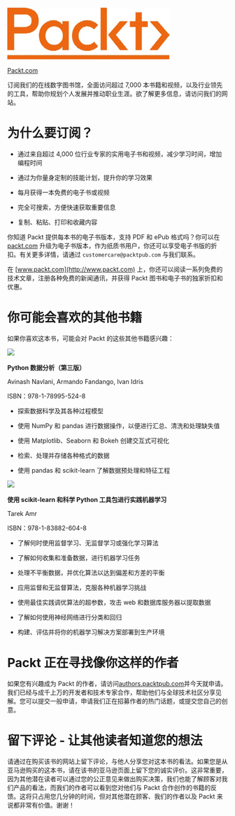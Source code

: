 ![](img/Image86662.jpg)

[Packt.com](http://Packt.com)

订阅我们的在线数字图书馆，全面访问超过 7,000 本书籍和视频，以及行业领先的工具，帮助你规划个人发展并推动职业生涯。欲了解更多信息，请访问我们的网站。

# 为什么要订阅？

+   通过来自超过 4,000 位行业专家的实用电子书和视频，减少学习时间，增加编程时间

+   通过为你量身定制的技能计划，提升你的学习效果

+   每月获得一本免费的电子书或视频

+   完全可搜索，方便快速获取重要信息

+   复制、粘贴、打印和收藏内容

你知道 Packt 提供每本书的电子书版本，支持 PDF 和 ePub 格式吗？你可以在 [packt.com](http://packt.com) 升级为电子书版本，作为纸质书用户，你还可以享受电子书版的折扣。有关更多详情，请通过 `customercare@packtpub.com` 与我们联系。

在 [www.packt.com](http://www.packt.com) 上，你还可以阅读一系列免费的技术文章，注册各种免费的新闻通讯，并获得 Packt 图书和电子书的独家折扣和优惠。

# 你可能会喜欢的其他书籍

如果你喜欢这本书，可能会对 Packt 的这些其他书籍感兴趣：

![](https://www.packtpub.com/product/python-data-analysis-third-edition/9781789955248)

**Python 数据分析（第三版）**

Avinash Navlani, Armando Fandango, Ivan Idris

ISBN：978-1-78995-524-8

+   探索数据科学及其各种过程模型

+   使用 NumPy 和 pandas 进行数据操作，以便进行汇总、清洗和处理缺失值

+   使用 Matplotlib、Seaborn 和 Bokeh 创建交互式可视化

+   检索、处理并存储各种格式的数据

+   使用 pandas 和 scikit-learn 了解数据预处理和特征工程

![](https://www.packtpub.com/product/hands-on-machine-learning-with-scikit-learn-and-scientific-python-toolkits/9781838826048)

**使用 scikit-learn 和科学 Python 工具包进行实践机器学习**

Tarek Amr

ISBN：978-1-83882-604-8

+   了解何时使用监督学习、无监督学习或强化学习算法

+   了解如何收集和准备数据，进行机器学习任务

+   处理不平衡数据，并优化算法以达到偏差和方差的平衡

+   应用监督和无监督算法，克服各种机器学习挑战

+   使用最佳实践调优算法的超参数，攻击 web 和数据库服务器以提取数据

+   了解如何使用神经网络进行分类和回归

+   构建、评估并将你的机器学习解决方案部署到生产环境

# Packt 正在寻找像你这样的作者

如果您有兴趣成为 Packt 的作者，请访问[authors.packtpub.com](http://authors.packtpub.com)并今天就申请。我们已经与成千上万的开发者和技术专家合作，帮助他们与全球技术社区分享见解。您可以提交一般申请，申请我们正在招募作者的热门话题，或提交您自己的创意。

# 留下评论 - 让其他读者知道您的想法

请通过在购买该书的网站上留下评论，与他人分享您对这本书的看法。如果您是从亚马逊购买的这本书，请在该书的亚马逊页面上留下您的诚实评价。这非常重要，因为其他潜在读者可以通过您的公正意见来做出购买决策，我们也能了解顾客对我们产品的看法，而我们的作者可以看到您对他们与 Packt 合作创作的书籍的反馈。这将只占用您几分钟的时间，但对其他潜在顾客、我们的作者以及 Packt 来说都非常有价值。谢谢！
